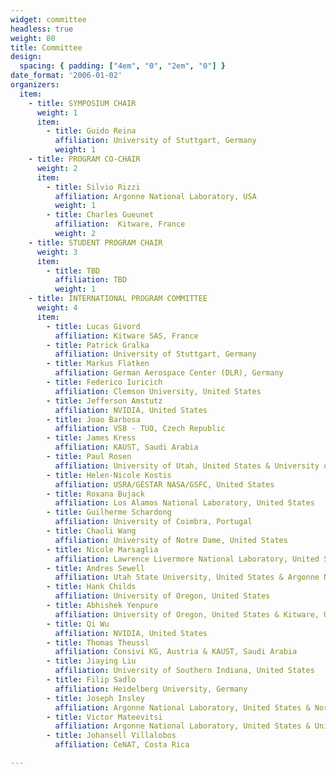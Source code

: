 ```yaml
---
widget: committee
headless: true
weight: 80
title: Committee
design:
  spacing: { padding: ["4em", "0", "2em", "0"] }
date_format: '2006-01-02'
organizers:
  item:
    - title: SYMPOSIUM CHAIR
      weight: 1
      item:
        - title: Guido Reina
          affiliation: University of Stuttgart, Germany
          weight: 1
    - title: PROGRAM CO-CHAIR
      weight: 2
      item:
        - title: Silvio Rizzi
          affiliation: Argonne National Laboratory, USA
          weight: 1
        - title: Charles Gueunet 
          affiliation:  Kitware, France
          weight: 2
    - title: STUDENT PROGRAM CHAIR
      weight: 3
      item:
        - title: TBD
          affiliation: TBD
          weight: 1
    - title: INTERNATIONAL PROGRAM COMMITTEE
      weight: 4
      item:
        - title: Lucas Givord
          affiliation: Kitware SAS, France
        - title: Patrick Gralka
          affiliation: University of Stuttgart, Germany
        - title: Markus Flatken
          affiliation: German Aerospace Center (DLR), Germany
        - title: Federico Iuricich
          affiliation: Clemson University, United States
        - title: Jefferson Amstutz
          affiliation: NVIDIA, United States
        - title: Joao Barbosa
          affiliation: VSB - TUO, Czech Republic
        - title: James Kress
          affiliation: KAUST, Saudi Arabia
        - title: Paul Rosen
          affiliation: University of Utah, United States & University of South Florida, United States
        - title: Helen-Nicole Kostis
          affiliation: USRA/GESTAR NASA/GSFC, United States
        - title: Roxana Bujack
          affiliation: Los Alamos National Laboratory, United States
        - title: Guilherme Schardong
          affiliation: University of Coimbra, Portugal
        - title: Chaoli Wang
          affiliation: University of Notre Dame, United States
        - title: Nicole Marsaglia
          affiliation: Lawrence Livermore National Laboratory, United States
        - title: Andres Sewell
          affiliation: Utah State University, United States & Argonne National Laboratory, United States
        - title: Hank Childs
          affiliation: University of Oregon, United States
        - title: Abhishek Yenpure
          affiliation: University of Oregon, United States & Kitware, United States
        - title: Qi Wu
          affiliation: NVIDIA, United States
        - title: Thomas Theussl
          affiliation: Consivi KG, Austria & KAUST, Saudi Arabia
        - title: Jiaying Liu
          affiliation: University of Southern Indiana, United States
        - title: Filip Sadlo
          affiliation: Heidelberg University, Germany
        - title: Joseph Insley
          affiliation: Argonne National Laboratory, United States & Northern Illinois University, United States
        - title: Victor Mateevitsi
          affiliation: Argonne National Laboratory, United States & University of Illinois Chicago, United States
        - title: Johansell Villalobos
          affiliation: CeNAT, Costa Rica

---
```

